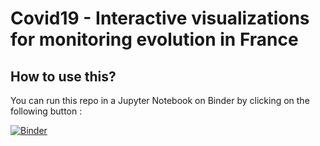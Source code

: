 # Covid19 - Interactive visualizations for monitoring evolution in France

## How to use this?

You can run this repo in a Jupyter Notebook on Binder by clicking on the following button :

[![Binder](https://mybinder.org/badge_logo.svg)](https://gesis.mybinder.org/binder/v2/gh/lde2015/Covid19/f53cc897e764a802f0733833d9cc17b9c7309044?filepath=geo_covid.ipynb)
